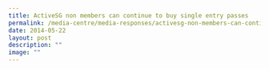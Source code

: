 ```yaml
---
title: ActiveSG non members can continue to buy single entry passes
permalink: /media-centre/media-responses/activesg-non-members-can-continue-to-buy-single-entry-passes/
date: 2014-05-22
layout: post
description: ""
image: ""
---
```

